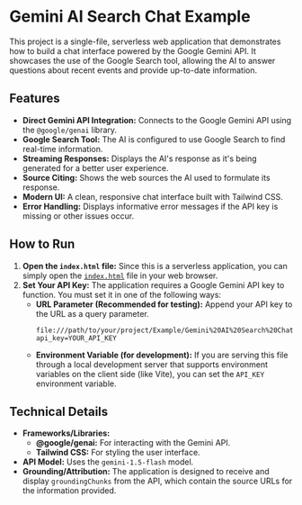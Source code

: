 # Gemini AI Search Chat Example

This project is a single-file, serverless web application that demonstrates how to build a chat interface powered by the Google Gemini API. It showcases the use of the Google Search tool, allowing the AI to answer questions about recent events and provide up-to-date information.

## Features

- **Direct Gemini API Integration:** Connects to the Google Gemini API using the `@google/genai` library.
- **Google Search Tool:** The AI is configured to use Google Search to find real-time information.
- **Streaming Responses:** Displays the AI's response as it's being generated for a better user experience.
- **Source Citing:** Shows the web sources the AI used to formulate its response.
- **Modern UI:** A clean, responsive chat interface built with Tailwind CSS.
- **Error Handling:** Displays informative error messages if the API key is missing or other issues occur.

## How to Run

1.  **Open the `index.html` file:** Since this is a serverless application, you can simply open the [`index.html`](./index.html) file in your web browser.
2.  **Set Your API Key:** The application requires a Google Gemini API key to function. You must set it in one of the following ways:
    *   **URL Parameter (Recommended for testing):** Append your API key to the URL as a query parameter.
        ```
        file:///path/to/your/project/Example/Gemini%20AI%20Search%20Chat%20Example%20Logic/index.html?api_key=YOUR_API_KEY
        ```
    *   **Environment Variable (for development):** If you are serving this file through a local development server that supports environment variables on the client side (like Vite), you can set the `API_KEY` environment variable.

## Technical Details

- **Frameworks/Libraries:**
    -   **@google/genai:** For interacting with the Gemini API.
    -   **Tailwind CSS:** For styling the user interface.
- **API Model:** Uses the `gemini-1.5-flash` model.
- **Grounding/Attribution:** The application is designed to receive and display `groundingChunks` from the API, which contain the source URLs for the information provided.